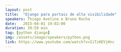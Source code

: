 ```yaml
---
layout: post
title:  "Django para portais de alta visibilidade"
speakers: Thiago Avelino e Bruno Rocha
date:   2015-04-01 19:02:00
duration: 39:59 min
tag: [python django]
img: /assets/image/speakers/python.png
link: https://www.youtube.com/watch?v=IiTz6EVjHnc
---
```


